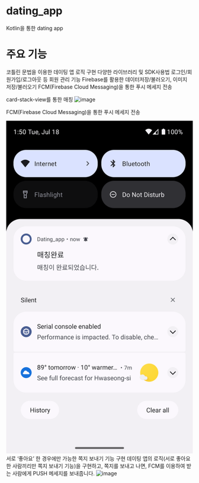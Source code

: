 # dating_app
Kotlin을 통한 dating app
# 주요 기능
코틀린 문법을 이용한 데이팅 앱 로직 구현
다양한 라이브러리 및 SDK사용법
로그인/회원가입/로그아웃 등 회원 관리 기능
Firebase를 활용한 데이터저장/불러오기, 이미지 저장/불러오기
FCM(Firebase Cloud Messaging)을 통한 푸시 메세지 전송

card-stack-view를 통한 매칭 
![image](./src/cardview.jpg)

FCM(Firebase Cloud Messaging)을 통한 푸시 메세지 전송

![image](./src/push.PNG)
서로 ‘좋아요’ 한 경우에만 가능한 쪽지 보내기 기능 구현
데이팅 앱의 로직(서로 좋아요한 사람끼리만 쪽지 보내기 기능)을 구현하고, 쪽지를 보내고 나면, FCM를 이용하여 받는 사람에게 PUSH 메세지를 보내줍니다.
![image](https://github.com/Kitjdeh/dating_app/assets/109275661/3912237a-2c53-49cf-bdfb-5adae84177f0)

